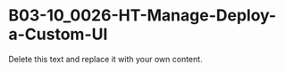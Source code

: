 

# B03-10_0026-HT-Manage-Deploy-a-Custom-UI

Delete this text and replace it with your own content.
